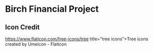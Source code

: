 # Birch Financial Project
## Icon Credit
https://www.flaticon.com/free-icons/tree title="tree icons">Tree icons created by Umeicon - Flaticon